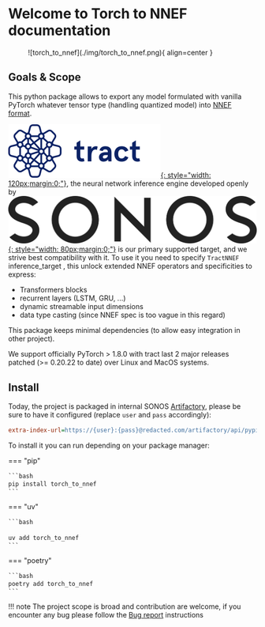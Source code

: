# Welcome to **Torch to NNEF** documentation

<figure markdown="span">
    ![torch_to_nnef](./img/torch_to_nnef.png){ align=center }
</figure>

## Goals & Scope

This python package allows to export any model formulated with vanilla
PyTorch whatever tensor type (handling quantized model) into [NNEF format](https://registry.khronos.org/NNEF/specs/1.0/nnef-1.0.5.html).

[![tract](./img/tract.png){: style="width: 120px;margin:0;"}](https://github.com/sonos/tract/), the neural network inference engine
developed openly by [![SONOS](./img/sonos.png){: style="width: 80px;margin:0;"}](https://sonos.com) is our primary supported target,
and we strive best compatibility with it. To use it you need to specify `TractNNEF` inference_target
, this unlock extended NNEF operators and specificities to express:

- Transformers blocks
- recurrent layers (LSTM, GRU, ...)
- dynamic streamable input dimensions
- data type casting (since NNEF spec is too vague in this regard)

This package keeps minimal dependencies (to allow easy integration in other project).

We support officially PyTorch > 1.8.0 with tract last 2 major releases patched (>= 0.20.22 to date) over Linux and MacOS systems.

## Install

Today, the project is packaged in internal SONOS [Artifactory](https://jfrog.com/artifactory/),
please be sure to have it configured (replace `user` and `pass` accordingly):

```ini title="$HOME/.pip/pip.conf"
extra-index-url=https://{user}:{pass}@redacted.com/artifactory/api/pypi/pypi-local/simple
```

To install it you can run depending on your package manager:

=== "pip"

    ```bash
    pip install torch_to_nnef
    ```

=== "uv"

    ```bash

    uv add torch_to_nnef
    ```

=== "poetry"

    ```bash
    poetry add torch_to_nnef
    ```

!!! note
    The project scope is broad and contribution are welcome, if you encounter any bug please follow the [Bug report](./contributing/guidelines.md) instructions
